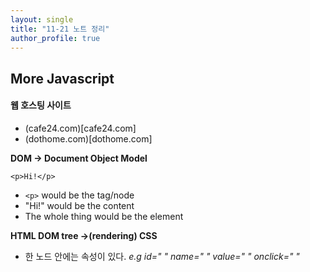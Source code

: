```yaml
---
layout: single
title: "11-21 노트 정리"
author_profile: true
---
```


## More Javascript
#### 웹 호스팅 사이트
- (cafe24.com)[cafe24.com]
- (dothome.com)[dothome.com]

**DOM -> Document Object Model**

`<p>Hi!</p>`
- `<p>` would be the tag/node
- "Hi!" would be the content
- The whole thing would be the element

**HTML DOM tree ->(rendering) CSS**

- 한 노드 안에는 속성이 있다.
*e.g id=" " name=" " value=" " onclick=" "*